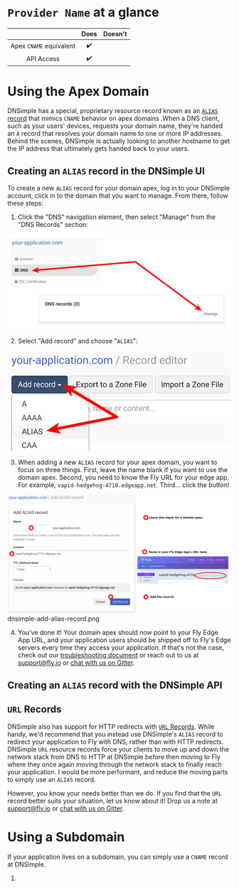 # `Provider Name` at a glance

 |   | Does | Doesn't |
 | :---: | :---: | :---: |
 | Apex `CNAME` equivalent | :heavy_check_mark: |  |
 | API Access | :heavy_check_mark:|  |

# Using the Apex Domain

DNSimple has a special, proprietary resource  record known as an [`ALIAS` record](https://support.dnsimple.com/articles/alias-record/) that mimics `CNAME` behavior on apex domains .When a DNS client, such as your users' devices, requests your domain name, they're handed an `A` record that resolves your domain name to one or more IP addresses. Behind the scenes, DNSimple is actually looking to another hostname to get the IP address that ultimately gets handed back to your users.

## Creating an `ALIAS` record in the DNSimple UI
To create a new `ALIAS` record for your domain apex, log in to your DNSimple account, click in to the domain that you want to manage. From there, follow these steps:

1. Click the "DNS" navigation element, then select "Manage" from the "DNS Records" section:

![DNSimple - Manage DNS Records for your Domain](./screenshots/dnsimple/dnsimple-manage-dns-records.png "DNSimple - Manage DNS Records for your Domain")


2. Select "Add record" and choose "`ALIAS`":

![DNSimple - Select New Alias Record](./screenshots/dnsimple/dnsimple-select-alias-record.png "DNSimple - Select New Alias Record")

3. When adding a new `ALIAS` record for your apex domain, you want to focus on three things. First, leave the name blank if you want to use the domain apex. Second, you need to know the Fly URL for your edge app. For example, `vapid-hedgehog-4710.edgeapp.net`. Third... click the button!

![DNSimple - Add a New ALIAS Record](./screenshots/dnsimple/dnsimple-add-alias-record.png "DNSimple - Add ALIAS Record (Forgive me designers, for I have sinned)")
dnsimple-add-alias-record.png

4. You've done it! Your domain apex should now point to your Fly Edge App URL, and your application users should be shipped off to Fly's Edge servers every time they access your application. If that's not the case, check out our [troubleshooting document](../troubleshooting.md) or reach out to us at [support@fly.io](mailto:support@fly.io) or [chat with us on Gitter](https://gitter.im/superfly/fly).

## Creating an `ALIAS` record with the DNSimple API




## `URL` Records

DNSimple also has support for HTTP redirects with [`URL` Records](https://support.dnsimple.com/articles/url-record/). While handy, we'd recommend that you instead use DNSimple's `ALIAS` record to redirect your application to Fly with DNS, rather than with HTTP redirects. DNSimple `URL` resource records force your clients to move up and down the network stack from DNS to HTTP at DNSimple before then moving to Fly where they once again moving through the network stack to finally reach your application. I would be more performant, and reduce the moving parts to simply use an `ALIAS` record.

However, you know your needs better than we do. If you find that the `URL` record better suits your situation, let us know about it! Drop us a note at [support@fly.io](mailto:support@fly.io) or [chat with us on Gitter](https://gitter.im/superfly/fly).


# Using a Subdomain

If your application lives on a subdomain, you can simply use a `CNAME` record at DNSimple.

1. 
